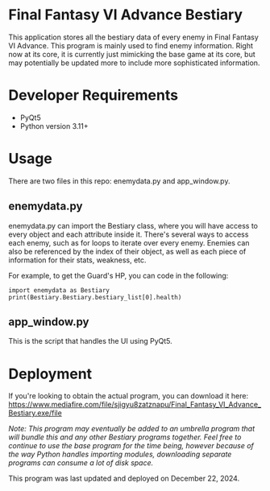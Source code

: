 # Final Fantasy VI Advance Bestiary
This application stores all the bestiary data of every enemy in Final Fantasy VI Advance.
This program is mainly used to find enemy information. Right now at its core, it is currently
just mimicking the base game at its core, but may potentially be updated more to include
more sophisticated information.

# Developer Requirements
- PyQt5
- Python version 3.11+

# Usage

There are two files in this repo: enemydata.py and app_window.py.

## enemydata.py
enemydata.py can import the Bestiary class, where you will have access to every object and each attribute inside it.
There's several ways to access each enemy, such as for loops to iterate over every enemy.
Enemies can also be referenced by the index of their object, as well as each piece of information for their stats, weakness, etc.

For example, to get the Guard's HP, you can code in the following:

<code language="Python">import enemydata as Bestiary
print(Bestiary.Bestiary.bestiary_list[0].health)
</code>

## app_window.py
This is the script that handles the UI using PyQt5.

# Deployment

If you're looking to obtain the actual program, you can download it here:
https://www.mediafire.com/file/sjigyu8zatznapu/Final_Fantasy_VI_Advance_Bestiary.exe/file

<i>Note: This program may eventually be added to an umbrella program that will bundle this and any other Bestiary programs together.
Feel free to continue to use the base program for the time being, however because of the way Python handles importing modules,
downloading separate programs can consume a lot of disk space.</i>

This program was last updated and deployed on December 22, 2024.
